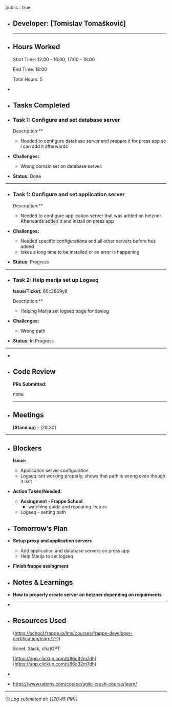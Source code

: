 public:: true

- ## Developer: [Tomislav Tomašković]
  
  ---
- ## Hours Worked
  
  Start Time: 12:00 - 16:00, 17:00 - 18:00 
  
  End Time: 18:00
  
  Total Hours: 5
-
- ## Tasks Completed
- ### Task 1:  Configure and set database server
  
  Description:**
	- Needed to configure database server and prepare it for press app so i can add it afterwards
- **Challenges:**
	- Wrong domain set on database server.
- **Status:**  Done
- ---
- ### Task 1:  Configure and set application server
  
  Description:**
	- Needed to configure application server that was added on hetzner. Afterwards added it and install on press app
- **Challenges:**
	- Needed specific configurationa and all other servers before hes added
	- takes a long time to be installed or an error is happening
- **Status:**  Progress
- ---
- ### Task 2:  Help marija set up Logseq
  
  **Issue/Ticket:** 86c3869y9
  
  Description:**
	- Helping Marija set logseq page for devlog
- **Challenges:**
	- Wrong path
- **Status:**  In Progress
- ---
-
- ## Code Review
  
  **PRs Submitted:**
  
  none
  
  ---
- ## Meetings
  
  **[Stand up]** - [20:30]
- ---
- ## Blockers
  
  **Issue:**
	- Application server configuration
	- Logseq isnt working properly, shows that path is wrong even though it isnt
- **Action Taken/Needed:**
	- **Assingment - Frappe School**:
		- watching guide and repeating lecture
	- Logseq - setting path
- ## Tomorrow’s Plan
- **Setup proxy and application servers**
	- Add application and database servers on press app
	- Help Marija to set logseq
- **Finish frappe assingment**
- ## Notes & Learnings
- **How to properly create server on hetzner depending on requirments**
- ****
- ## Resources Used
  
  (https://school.frappe.io/lms/courses/frappe-developer-certification/learn/2-1)
  
  Sonet, Slack, chatGPT
  
  [https://app.clickup.com/t/86c32m7dh](https://app.clickup.com/t/86c32m7dh)
-
- https://www.udemy.com/course/agile-crash-course/learn/
- ---
  
  🕓 *Log submitted at: {{20:45 PM}}*
